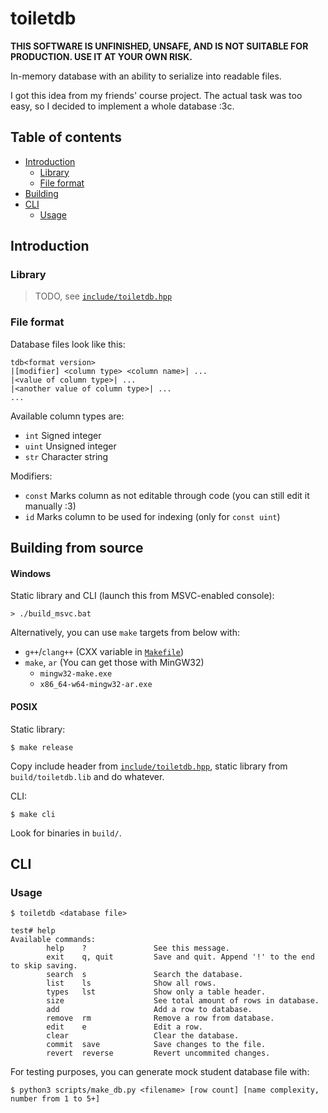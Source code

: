 # toiletdb

**THIS SOFTWARE IS UNFINISHED, UNSAFE, AND IS NOT SUITABLE FOR PRODUCTION. USE IT AT YOUR OWN RISK.**

In-memory database with an ability to serialize into readable files.

I got this idea from my friends' course project.
The actual task was too easy, so I decided to implement a whole database :3c.

## Table of contents

- [Introduction](#introduction)
    - [Library](#library)
    - [File format](#file-format)
- [Building](#building-from-source)
- [CLI](#cli)
    - [Usage](#usage)

## Introduction

### Library

> TODO, see [`include/toiletdb.hpp`](include/toiletdb.hpp)

### File format

Database files look like this:

```
tdb<format version>
|[modifier] <column type> <column name>| ...
|<value of column type>| ...
|<another value of column type>| ...
...
```

Available column types are:

- `int`   Signed integer
- `uint`  Unsigned integer
- `str`   Character string

Modifiers:

- `const` Marks column as not editable through code (you can still edit it manually :3)
- `id`    Marks column to be used for indexing (only for `const uint`)

## Building from source

#### Windows

Static library and CLI (launch this from MSVC-enabled console):
```console
> ./build_msvc.bat
```

Alternatively, you can use `make` targets from below with:

- `g++`/`clang++` (CXX variable in [`Makefile`](./Makefile))
- `make`, `ar` (You can get those with MinGW32)
    - `mingw32-make.exe`
    - `x86_64-w64-mingw32-ar.exe`

#### POSIX

Static library:

```console
$ make release
```

Copy include header from [`include/toiletdb.hpp`](include/toiletdb.hpp), static library from `build/toiletdb.lib` and do whatever.

CLI:

```console
$ make cli
```

Look for binaries in `build/`.

## CLI

### Usage

```console
$ toiletdb <database file>
```

```console
test# help
Available commands:
        help    ?               See this message.
        exit    q, quit         Save and quit. Append '!' to the end to skip saving.
        search  s               Search the database.
        list    ls              Show all rows.
        types   lst             Show only a table header.
        size                    See total amount of rows in database.
        add                     Add a row to database.
        remove  rm              Remove a row from database.
        edit    e               Edit a row.
        clear                   Clear the database.
        commit  save            Save changes to the file.
        revert  reverse         Revert uncommited changes.
```

For testing purposes, you can generate mock student database file with:

```console
$ python3 scripts/make_db.py <filename> [row count] [name complexity, number from 1 to 5+]
```
